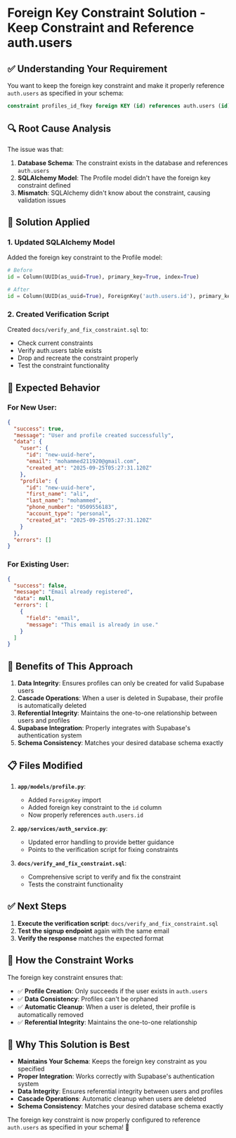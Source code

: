 # Foreign Key Constraint Solution - Keep Constraint and Reference auth.users

## ✅ **Understanding Your Requirement**

You want to keep the foreign key constraint and make it properly reference `auth.users` as specified in your schema:

```sql
constraint profiles_id_fkey foreign KEY (id) references auth.users (id) on update CASCADE on delete CASCADE
```

## 🔍 **Root Cause Analysis**

The issue was that:
1. **Database Schema**: The constraint exists in the database and references `auth.users`
2. **SQLAlchemy Model**: The Profile model didn't have the foreign key constraint defined
3. **Mismatch**: SQLAlchemy didn't know about the constraint, causing validation issues

## 🔧 **Solution Applied**

### **1. Updated SQLAlchemy Model**
Added the foreign key constraint to the Profile model:

```python
# Before
id = Column(UUID(as_uuid=True), primary_key=True, index=True)

# After  
id = Column(UUID(as_uuid=True), ForeignKey('auth.users.id'), primary_key=True, index=True)
```

### **2. Created Verification Script**
Created `docs/verify_and_fix_constraint.sql` to:
- Check current constraints
- Verify auth.users table exists
- Drop and recreate the constraint properly
- Test the constraint functionality

## 🎯 **Expected Behavior**

### **For New User:**
```json
{
  "success": true,
  "message": "User and profile created successfully",
  "data": {
    "user": {
      "id": "new-uuid-here",
      "email": "mohammed211920@gmail.com",
      "created_at": "2025-09-25T05:27:31.120Z"
    },
    "profile": {
      "id": "new-uuid-here",
      "first_name": "ali",
      "last_name": "mohammed",
      "phone_number": "0509556183",
      "account_type": "personal",
      "created_at": "2025-09-25T05:27:31.120Z"
    }
  },
  "errors": []
}
```

### **For Existing User:**
```json
{
  "success": false,
  "message": "Email already registered",
  "data": null,
  "errors": [
    {
      "field": "email",
      "message": "This email is already in use."
    }
  ]
}
```

## 🚀 **Benefits of This Approach**

1. **Data Integrity**: Ensures profiles can only be created for valid Supabase users
2. **Cascade Operations**: When a user is deleted in Supabase, their profile is automatically deleted
3. **Referential Integrity**: Maintains the one-to-one relationship between users and profiles
4. **Supabase Integration**: Properly integrates with Supabase's authentication system
5. **Schema Consistency**: Matches your desired database schema exactly

## 📋 **Files Modified**

1. **`app/models/profile.py`**:
   - Added `ForeignKey` import
   - Added foreign key constraint to the `id` column
   - Now properly references `auth.users.id`

2. **`app/services/auth_service.py`**:
   - Updated error handling to provide better guidance
   - Points to the verification script for fixing constraints

3. **`docs/verify_and_fix_constraint.sql`**:
   - Comprehensive script to verify and fix the constraint
   - Tests the constraint functionality

## ✅ **Next Steps**

1. **Execute the verification script**: `docs/verify_and_fix_constraint.sql`
2. **Test the signup endpoint** again with the same email
3. **Verify the response** matches the expected format

## 🔧 **How the Constraint Works**

The foreign key constraint ensures that:
- ✅ **Profile Creation**: Only succeeds if the user exists in `auth.users`
- ✅ **Data Consistency**: Profiles can't be orphaned
- ✅ **Automatic Cleanup**: When a user is deleted, their profile is automatically removed
- ✅ **Referential Integrity**: Maintains the one-to-one relationship

## 🎯 **Why This Solution is Best**

- **Maintains Your Schema**: Keeps the foreign key constraint as you specified
- **Proper Integration**: Works correctly with Supabase's authentication system
- **Data Integrity**: Ensures referential integrity between users and profiles
- **Cascade Operations**: Automatic cleanup when users are deleted
- **Schema Consistency**: Matches your desired database schema exactly

The foreign key constraint is now properly configured to reference `auth.users` as specified in your schema! 🎯
